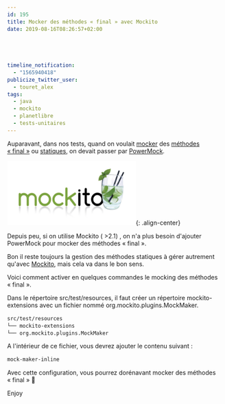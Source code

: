 ```yaml
---
id: 195
title: Mocker des méthodes « final » avec Mockito
date: 2019-08-16T08:26:57+02:00




timeline_notification:
  - "1565940418"
publicize_twitter_user:
  - touret_alex
tags:
  - java
  - mockito
  - planetlibre
  - tests-unitaires
---
```

Auparavant, dans nos tests, quand on voulait [mocker](https://fr.wikipedia.org/wiki/Mock_(programmation_orient%C3%A9e_objet)) des [méthodes « final »](https://fr.wikipedia.org/wiki/Final_(Java)) ou [statiques](https://stackoverflow.com/questions/2671496/java-when-to-use-static-methods), on devait passer par [PowerMock](https://github.com/powermock/powermock).

![mockito](/assets/images/2019/08/logo-mockito-300x150.png){: .align-center}

Depuis peu, si on utilise Mockito ( >2.1) , on n'a plus besoin d'ajouter PowerMock pour mocker des méthodes « final ».

Bon il reste toujours la gestion des méthodes statiques à gérer autrement qu'avec [Mockito](https://github.com/mockito/mockito), mais cela va dans le bon sens.

Voici comment activer en quelques commandes le mocking des méthodes « final ».

Dans le répertoire src/test/resources, il faut créer un répertoire mockito-extensions avec un fichier nommé org.mockito.plugins.MockMaker.

```bash
src/test/resources
└── mockito-extensions
└── org.mockito.plugins.MockMaker
```


A l'intérieur de ce fichier, vous devrez ajouter le contenu suivant :
```bash
mock-maker-inline
```


Avec cette configuration, vous pourrez dorénavant mocker des méthodes « final » 🙂

Enjoy